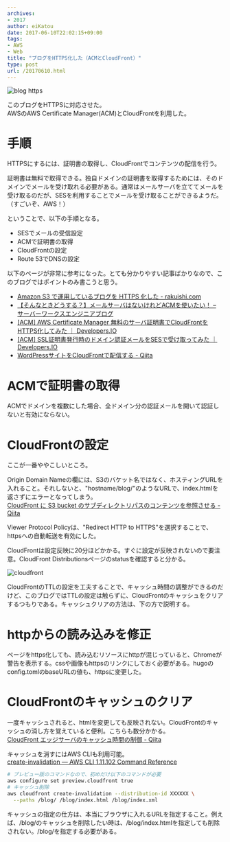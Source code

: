 ```yaml
---
archives:
- 2017
author: eiKatou
date: 2017-06-10T22:02:15+09:00
tags:
- AWS
- Web
title: "ブログをHTTPS化した（ACMとCloudFront）"
type: post
url: /20170610.html
---
```


![blog https](/uploads/2017/06/blog_https1.png)

このブログをHTTPSに対応させた。  
AWSのAWS Certificate Manager(ACM)とCloudFrontを利用した。

<!--more-->

# 手順
HTTPSにするには、証明書の取得し、CloudFrontでコンテンツの配信を行う。

証明書は無料で取得できる。独自ドメインの証明書を取得するためには、そのドメインでメールを受け取れる必要がある。通常はメールサーバを立ててメールを受け取るのだが、SESを利用することでメールを受け取ることができるようだ。（すごいぞ、AWS！）

ということで、以下の手順となる。

+ SESでメールの受信設定
+ ACMで証明書の取得
+ CloudFrontの設定
+ Route 53でDNSの設定

以下のページが非常に参考になった。とても分かりやすい記事ばかりなので、このブログではポイントのみ書こうと思う。

- [Amazon S3 で運用しているブログを HTTPS 化した - rakuishi.com](https://rakuishi.com/archives/amazon-s3-cloudfront-acm/)
- [【そんなときどうする？】メールサーバはないけれどACMを使いたい！ – サーバーワークスエンジニアブログ](http://blog.serverworks.co.jp/tech/2016/06/30/acm-auth-method/)
- [[ACM] AWS Certificate Manager 無料のサーバ証明書でCloudFrontをHTTPS化してみた ｜ Developers.IO](http://dev.classmethod.jp/cloud/aws/acm-cloudfront-ssl/)
- [[ACM] SSL証明書発行時のドメイン認証メールをSESで受け取ってみた ｜ Developers.IO](http://dev.classmethod.jp/cloud/aws/acm-verifydomain-ses/)
- [WordPressサイトをCloudFrontで配信する - Qiita](http://qiita.com/Ichiro_Tsuji/items/38592e737257cb45ca13)

# ACMで証明書の取得
ACMでドメインを複数にした場合、全ドメイン分の認証メールを開いて認証しないと有効にならない。

# CloudFrontの設定
ここが一番ややこしいところ。

Origin Domain Nameの欄には、S3のバケット名ではなく、ホスティングURLを入れること。それしないと、"hostname/blog/"のようなURLで、index.htmlを返さずにエラーとなってしまう。  
[CloudFront に S3 bucket のサブディレクトリパスのコンテンツを参照させる - Qiita](http://qiita.com/naoiwata/items/3c6626cbeacbb44d4aa8)

Viewer Protocol Policyは、"Redirect HTTP to HTTPS"を選択することで、httpsへの自動転送を有効にした。

CloudFrontは設定反映に20分ほどかかる。すぐに設定が反映されないので要注意。CloudFront Distributionsページのstatusを確認すると分かる。

![cloudfront](/uploads/2017/06/blog_https2.png)

CloudFrontのTTLの設定を工夫することで、キャッシュ時間の調整ができるのだけど、このブログではTTLの設定は触らずに、CloudFrontのキャッシュをクリアするつもりである。キャッシュクリアの方法は、下の方で説明する。

# httpからの読み込みを修正
ページをhttps化しても、読み込むリソースにhttpが混じっていると、Chromeが警告を表示する。cssや画像もhttpsのリンクにしておく必要がある。hugoのconfig.tomlのbaseURLの値も、httpsに変更した。

# CloudFrontのキャッシュのクリア
一度キャッシュされると、htmlを変更しても反映されない。CloudFrontのキャッシュの消し方を覚えていると便利。こちらも数分かかる。  
[CloudFront エッジサーバのキャッシュ時間の制御 - Qiita](http://qiita.com/naoiwata/items/13a208ab02ad998ffab4)  

キャッシュを消すにはAWS CLIも利用可能。  
[create-invalidation — AWS CLI 1.11.102 Command Reference](http://docs.aws.amazon.com/cli/latest/reference/cloudfront/create-invalidation.html)

```bash
# プレビュー版のコマンドなので、初めだけ以下のコマンドが必要
aws configure set preview.cloudfront true
# キャッシュ削除
aws cloudfront create-invalidation --distribution-id XXXXXX \
  --paths /blog/ /blog/index.html /blog/index.xml 
```

キャッシュの指定の仕方は、本当にブラウザに入れるURLを指定すること。例えば、/blog/のキャッシュを削除したい時は、/blog/index.htmlを指定しても削除されない。/blog/を指定する必要がある。
